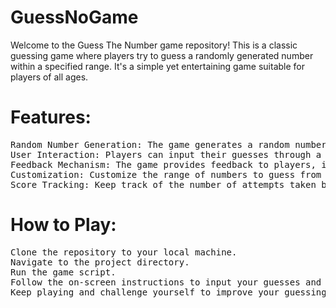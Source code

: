 # GuessNoGame<br/>
Welcome to the Guess The Number game repository! This is a classic guessing game where players try to guess a randomly generated number within a specified range. It's a simple yet entertaining game suitable for players of all ages.
# Features:<br />
<pre>
Random Number Generation: The game generates a random number within a specified range for players to guess.
User Interaction: Players can input their guesses through a user-friendly interface or command-line interface.
Feedback Mechanism: The game provides feedback to players, indicating whether their guess is too high, too low, or correct.
Customization: Customize the range of numbers to guess from and other game settings to tailor the experience to your preferences.
Score Tracking: Keep track of the number of attempts taken by the player to guess the correct number.
</pre>
# How to Play:<br />
<pre>
Clone the repository to your local machine.
Navigate to the project directory.
Run the game script.
Follow the on-screen instructions to input your guesses and try to guess the correct number.
Keep playing and challenge yourself to improve your guessing skills!
</pre>
